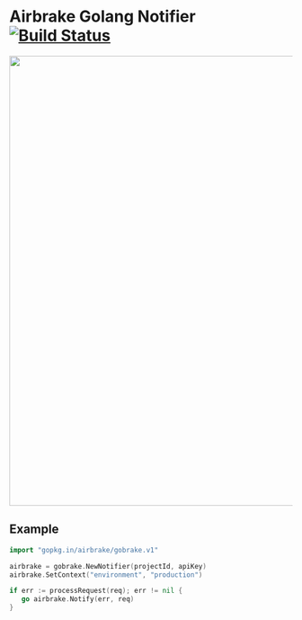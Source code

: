 # Airbrake Golang Notifier [![Build Status](https://circleci.com/gh/airbrake/gobrake.png?circle-token=4cbcbf1a58fa8275217247351a2db7250c1ef976)](https://circleci.com/gh/airbrake/gobrake)

<img src="http://f.cl.ly/items/3J3h1L05222X3o1w2l2L/golang.jpg" width=800px>

Example
---

```go
import "gopkg.in/airbrake/gobrake.v1"

airbrake = gobrake.NewNotifier(projectId, apiKey)
airbrake.SetContext("environment", "production")

if err := processRequest(req); err != nil {
   go airbrake.Notify(err, req)
}
```
